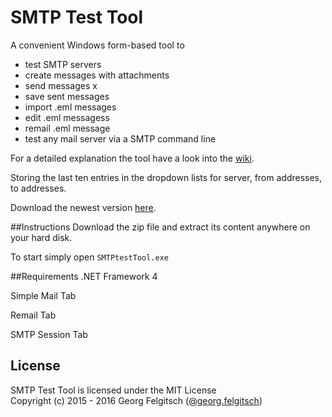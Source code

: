 # SMTP Test Tool

A convenient Windows form-based tool to

- test SMTP servers
- create messages with attachments
- send messages x
- save sent messages
- import .eml messages
- edit .eml messagess
- remail .eml message
- test any mail server via a SMTP command line

For a detailed explanation the tool have a look into the [wiki](https://github.com/georgjf/SMTPtool/wiki).

Storing the last ten entries in the dropdown lists for server, from addresses, to addresses.


Download the newest version [here](https://raw.githubusercontent.com/georgjf/SMTPtool/master/SMTPtool%20v4.zip). 

##Instructions
Download the zip file and extract its content anywhere on your hard disk.

To start simply open `SMTPtestTool.exe`


##Requirements
.NET Framework 4



Simple Mail Tab

Remail Tab

SMTP Session Tab

## License
SMTP Test Tool is licensed under the MIT License  
Copyright (c) 2015 - 2016 Georg Felgitsch ([@georg.felgitsch](https://twitter.com/GeorgFelgitsch))